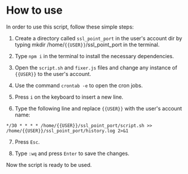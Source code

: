 # How to use

In order to use this script, follow these simple steps:

1. Create a directory called `ssl_point_port` in the user's account dir by typing mkdir /home/`{{USER}}`/ssl_point_port in the terminal.

2. Type `npm i` in the terminal to install the necessary dependencies.

3. Open the `script.sh` and `fixer.js` files and change any instance of `{{USER}}` to the user's account.

4. Use the command `crontab -e` to open the cron jobs.

5. Press `i` on the keyboard to insert a new line.

6. Type the following line and replace `{{USER}}` with the user's account name:

```
*/30 * * * * /home/{{USER}}/ssl_point_port/script.sh >> /home/{{USER}}/ssl_point_port/history.log 2>&1
```

7. Press `Esc`.

8. Type `:wq` and press `Enter` to save the changes.

Now the script is ready to be used.
